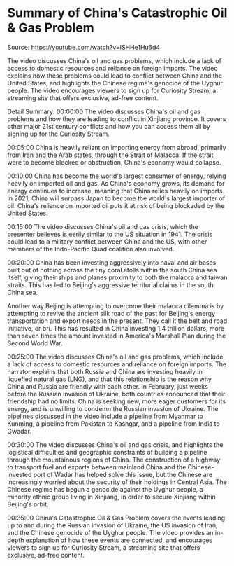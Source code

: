 # Summary of China's Catastrophic Oil & Gas Problem

Source: https://youtube.com/watch?v=ISHHe1Hu6d4

The video discusses China's oil and gas problems, which include a lack of access to domestic resources and reliance on foreign imports. The video explains how these problems could lead to conflict between China and the United States, and highlights the Chinese regime's genocide of the Uyghur people. The video encourages viewers to sign up for Curiosity Stream, a streaming site that offers exclusive, ad-free content.

Detail Summary: 
00:00:00
The video discusses China's oil and gas problems and how they are leading to conflict in Xinjiang province. It covers other major 21st century conflicts and how you can access them all by signing up for the Curiosity Stream.

00:05:00
China is heavily reliant on importing energy from abroad, primarily from Iran and the Arab states, through the Strait of Malacca. If the strait were to become blocked or obstruction, China's economy would collapse.

00:10:00
China has become the world's largest consumer of energy, relying heavily on imported oil and gas. As China's economy grows, its demand for energy continues to increase, meaning that China relies heavily on imports. In 2021, China will surpass Japan to become the world's largest importer of oil. China's reliance on imported oil puts it at risk of being blockaded by the United States.

00:15:00
The video discusses China's oil and gas crisis, which the presenter believes is eerily similar to the US situation in 1941. The crisis could lead to a military conflict between China and the US, with other members of the Indo-Pacific Quad coalition also involved.

00:20:00
China has been investing aggressively into naval and air bases built out of nothing across the tiny coral atolls within the south China sea itself, giving their ships and planes proximity to both the malacca and taiwan straits. This has led to Beijing's aggressive territorial claims in the south China sea.

Another way Beijing is attempting to overcome their malacca dilemma is by attempting to revive the ancient silk road of the past for Beijing's energy transportation and export needs in the present. They call it the belt and road Initiative, or bri. This has resulted in China investing 1.4 trillion dollars, more than seven times the amount invested in America's Marshall Plan during the Second World War.

00:25:00
The video discusses China's oil and gas problems, which include a lack of access to domestic resources and reliance on foreign imports. The narrator explains that both Russia and China are investing heavily in liquefied natural gas (LNG), and that this relationship is the reason why China and Russia are friendly with each other. In February, just weeks before the Russian invasion of Ukraine, both countries announced that their friendship had no limits. China is seeking new, more eager customers for its energy, and is unwilling to condemn the Russian invasion of Ukraine. The pipelines discussed in the video include a pipeline from Myanmar to Kunming, a pipeline from Pakistan to Kashgar, and a pipeline from India to Gwadar.

00:30:00
The video discusses China's oil and gas crisis, and highlights the logistical difficulties and geographic constraints of building a pipeline through the mountainous regions of China. The construction of a highway to transport fuel and exports between mainland China and the Chinese-invested port of Wadar has helped solve this issue, but the Chinese are increasingly worried about the security of their holdings in Central Asia. The Chinese regime has begun a genocide against the Uyghur people, a minority ethnic group living in Xinjiang, in order to secure Xinjiang within Beijing's orbit.

00:35:00
China's Catastrophic Oil & Gas Problem covers the events leading up to and during the Russian invasion of Ukraine, the US invasion of Iran, and the Chinese genocide of the Uyghur people. The video provides an in-depth explanation of how these events are connected, and encourages viewers to sign up for Curiosity Stream, a streaming site that offers exclusive, ad-free content.

